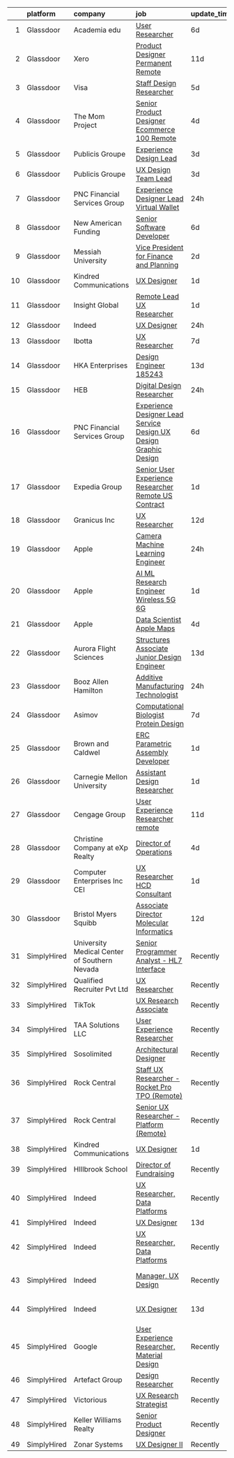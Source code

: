 

|    | platform    | company                                      | job                                                                                                                                                                                                                                                                                                                                                                                                                                                                                                                                                                                                                                                                                                                                                                                                                                                                                                                                                                                                                                                                                                                                                                                                                                                                                                                                                                                                                                                                                                                                                                                                                                                                                                                                                                                                                    | update_time   | location                  |
|---:|:------------|:---------------------------------------------|:-----------------------------------------------------------------------------------------------------------------------------------------------------------------------------------------------------------------------------------------------------------------------------------------------------------------------------------------------------------------------------------------------------------------------------------------------------------------------------------------------------------------------------------------------------------------------------------------------------------------------------------------------------------------------------------------------------------------------------------------------------------------------------------------------------------------------------------------------------------------------------------------------------------------------------------------------------------------------------------------------------------------------------------------------------------------------------------------------------------------------------------------------------------------------------------------------------------------------------------------------------------------------------------------------------------------------------------------------------------------------------------------------------------------------------------------------------------------------------------------------------------------------------------------------------------------------------------------------------------------------------------------------------------------------------------------------------------------------------------------------------------------------------------------------------------------------|:--------------|:--------------------------|
|  1 | Glassdoor   | Academia edu                                 | [User Researcher](https://www.glassdoor.com/partner/jobListing.htm?pos=120&ao=1136043&s=58&guid=0000018142193c6597b90f28e5ffa7b8&src=GD_JOB_AD&t=SR&vt=w&cs=1_b0242824&cb=1654671359657&jobListingId=1007910214555&jrtk=3-0-1g511ifa1r170801-1g511ifajr04m800-2cfd38210a17fdc2-)                                                                                                                                                                                                                                                                                                                                                                                                                                                                                                                                                                                                                                                                                                                                                                                                                                                                                                                                                                                                                                                                                                                                                                                                                                                                                                                                                                                                                                                                                                                                       | 6d            | San Francisco, CA         |
|  2 | Glassdoor   | Xero                                         | [Product Designer   Permanent Remote](https://www.glassdoor.com/partner/jobListing.htm?pos=105&ao=1110586&s=58&guid=0000018142193c6597b90f28e5ffa7b8&src=GD_JOB_AD&t=SR&vt=w&cs=1_7efd93e1&cb=1654671359655&jobListingId=1007898486047&cpc=44CD5376B8534B8F&jrtk=3-0-1g511ifa1r170801-1g511ifajr04m800-f2f100f052777533--6NYlbfkN0COvs0giDBQSZxCgxtGlP9F2rqb7f8qKMvTQKRfo9Z2aBBfdNwhT-PCbca6Tg6UbeNWPOI8UpbUnCP0bRMoor8izCLFcPIohwnjXbM8R6zPXSmSXrDrJSKTfyGTndsF_jFwnqa3Swqi-kSvnrD7H-NEaOZ44T-NVfjfzab5GpcG1xbEPZQwt9F_69UQ6xmQOIAtCamxdLAnz8U7RiJC9rUmbsjSfAxWMNnrI0FgNf7IiIuvEtfCbJrZzGWFkLv9MnqUu5MKrc8ghUIp_qG1tHO0rGNjy2jG5E3v9hk1pWAzcJiC97W6N72U7PxrGEZPTQGMH9ZbdO9G1TD-32pN734bm-04cN3GOrcoGbFSMVbiDFJJuuGjEGCyI9g17YmE0QvyJhi1zWCoky2fIHTgTLhJA_BirPTj2biM9AoNthKsz9qDRD3lorwnemyvrn1EhNpeazU29xREYw12pB2h-zi-mH4VPSss_CdJL_E-Dc3Hc-4-KISiyzJO_zdxRECh3QkWpp5bm577SVyEWzJmr_wgEeC4VJr-lNKtqETpub9ISROudfN-kNNoAsbhhQXDLmE%3D)                                                                                                                                                                                                                                                                                                                                                                                                                                                                                                                                                                                                                                                                                                                                                                                                                                                                                | 11d           | Remote                    |
|  3 | Glassdoor   | Visa                                         | [Staff Design Researcher](https://www.glassdoor.com/partner/jobListing.htm?pos=121&ao=1136043&s=58&guid=0000018142193c6597b90f28e5ffa7b8&src=GD_JOB_AD&t=SR&vt=w&cs=1_f99f1dc1&cb=1654671359657&jobListingId=1007914977157&jrtk=3-0-1g511ifa1r170801-1g511ifajr04m800-6e5edac88f45572f-)                                                                                                                                                                                                                                                                                                                                                                                                                                                                                                                                                                                                                                                                                                                                                                                                                                                                                                                                                                                                                                                                                                                                                                                                                                                                                                                                                                                                                                                                                                                               | 5d            | Austin, TX                |
|  4 | Glassdoor   | The Mom Project                              | [Senior Product Designer  Ecommerce  100  Remote ](https://www.glassdoor.com/partner/jobListing.htm?pos=110&ao=1110586&s=58&guid=0000018142193c6597b90f28e5ffa7b8&src=GD_JOB_AD&t=SR&vt=w&cs=1_d5cc2f5b&cb=1654671359656&jobListingId=1007916631797&cpc=2F9DD8B511C89582&jrtk=3-0-1g511ifa1r170801-1g511ifajr04m800-5dc217c156d2c160--6NYlbfkN0BDp_epf89aHDQhKpPegNJQ_ldQpEFZQsM9OcONMGxWx6pU56EKHF58QjVdAUvn2gUtaHUX3eLkJUiJQbi6OaBCyzUet3Z3d50_CjC2tXwtJcpx5M_a7xHbrE0_NT1JBo_I04700zYR1GArHt4e4I2AyoeFWxNoCyUlXVVhu8DkOuV_rtohP-yk92_W_H3hudRpilBZc_DBYeejQE-Pksrs1yiqPgGrnecFe5ob3UXVE5Su3PueQod7HbfXA-RH_2G81uZ28LUZbe09mR6MNjff-abC_t0tmrmC1duWst_YKfR-T4dLfDAwLo3xGMbCsJVwIK_egGdJPZOLkzl6gq3eQE6XV6S1Ltnu1JYljvQ5FyCtXQ0QbU8styTqz1KV3gA00ON2taEA5y5joL4d1FRdlA2Y0murPKs0H0RXfjx-ThdH8hf7MgLIsFi4As5mYvaFEI3v9fyHiP52eS5XAJmp-R2sShryuy4MNrlb0K_KaYvBe10ziVXOoiQ8QIHX2vzF63NkzWS0aam8nwukDDqt9huJNR_uVZRWTR0uM7o0pMtgYT1_DiPxe9m8HUxntz_W_gtVrxNTtQ%3D%3D)                                                                                                                                                                                                                                                                                                                                                                                                                                                                                                                                                                                                                                                                                                                                                                                                                                                     | 4d            | Remote                    |
|  5 | Glassdoor   | Publicis Groupe                              | [Experience Design Lead](https://www.glassdoor.com/partner/jobListing.htm?pos=104&ao=1110586&s=58&guid=0000018142193c6597b90f28e5ffa7b8&src=GD_JOB_AD&t=SR&vt=w&cs=1_75daf4db&cb=1654671359655&jobListingId=1007918166230&cpc=A8EA696C92E7776B&jrtk=3-0-1g511ifa1r170801-1g511ifajr04m800-c61814b7dde63797--6NYlbfkN0D_XFSRfOpY7hhzl86VUrgfgdzYRVdqdkK81Ka1OFk9uvbkATakQEdFxwf6MddDW2ZNPLLnGB6q_ghuIVuFUOvcRMzYTtGXWZFIWjivLTnjgSALxiAoG46Wyb8WKE9M7OpAuOoeT6iIcFKftSh_WneDOymbN93uR1tBlPCur7vApX7M3qxQ-1L4222foreXzALkmGjhzxwMG8Q98MetG0aN27lZF5GfYXAmF8rbgHZ404MftYEpx9FHrO3W-NVibWUKOUbd0QJe9FOmqMSlAJTlnMhk4SlpZxzn2Rztq3TszbFXm_AQfK6Ho6T5CtHpJXb6GGKq2a-RLq3hvvy5okcDbljYkmKMnfq4PI7Ww8lGFJ158EmosSrN1WYcPhfxFkr1godMsLnrHwtDSgEAOJNpUWFs705D9VYxhdKBq0umG6O86rtsS_0zwVAUdq7kcVTZazus9n-T0jKE7crNdoMHVpdmZPPdaBL2qIL8X6WbomYoq5d988YlRabGLuBciXrfMYCoiucB5h2ApwDiy9oR2orcNsHpYSLp1s6XBX2ENwf5JGA0sOGHkoQED-rf7MCC7RnL8Cb8UMEzZZKwM_ZtKAa_7mkGnhkgBUP-wdQ9sXRj8TetRMWFk9zR3g53AJk%3D)                                                                                                                                                                                                                                                                                                                                                                                                                                                                                                                                                                                                                                                                                                                                                                                                                             | 3d            | Washington, DC            |
|  6 | Glassdoor   | Publicis Groupe                              | [UX Design Team Lead](https://www.glassdoor.com/partner/jobListing.htm?pos=107&ao=1110586&s=58&guid=0000018142193c6597b90f28e5ffa7b8&src=GD_JOB_AD&t=SR&vt=w&cs=1_ad80835d&cb=1654671359655&jobListingId=1007918166406&cpc=883DC43018083D9A&jrtk=3-0-1g511ifa1r170801-1g511ifajr04m800-bc05b80061ff7d7a--6NYlbfkN0D_XFSRfOpY7hhzl86VUrgfgdzYRVdqdkK81Ka1OFk9uvbkATakQEdFxwf6MddDW2ZNPLLnGB6q_mNGyGH3fYq-AMY5mtT7Qlov_JoNFEl6fngeCUsLmgEthdePH_21yzoYvIV15x8R3T3ZUePF1s-FdPA_VIRARkwByO6tahZM-bQdbBszG7-qunRsZP2m7tVvyAUs6SB0SBpRRygXzVg1XaaWfLo2B9eRmvYQopCJpIWpI7kLBRA4LejkDTxBOqQG1Yd_RGWOlkUnwNXz73idrGPS2OGXFZIT_J1AbNiYOxswVcTvnIW629mwl0q0Ctuv7QMDFXSx1vtwMgtIYUyrH5fl_SAHyqE0jnNdc3KZUIftWMv7ztk8B3YUkqHvzfISISEwh4HARFs_lNuTfoIA44NcAEOfQN2VkBx2B9jZFym_AxDMBMJC5UaGZZwKnvp-FnsgkMF08BM0a9avub3YG_Q3pknLP7qc8QdBhxcknp_pzcIUxk9Oufi81vtWTQNdqh-BWR_EiBgZGTZzaQ3RXkUUo43AiIH3XgMMyfLLr_CwkzW4lA7HFgLbCoZoX9A67Sk9Q14snlrDjpYP1u0x)                                                                                                                                                                                                                                                                                                                                                                                                                                                                                                                                                                                                                                                                                                                                                                                                                                                                              | 3d            | Austin, TX                |
|  7 | Glassdoor   | PNC Financial Services Group                 | [Experience Designer Lead   Virtual Wallet](https://www.glassdoor.com/partner/jobListing.htm?pos=113&ao=1110586&s=58&guid=0000018142193c6597b90f28e5ffa7b8&src=GD_JOB_AD&t=SR&vt=w&cs=1_684227e3&cb=1654671359656&jobListingId=1007923495855&cpc=1160948BCBA38B5B&jrtk=3-0-1g511ifa1r170801-1g511ifajr04m800-576b7332490ec572--6NYlbfkN0AMofH_6zXbiqn6xehDj89HQNfpf30LHk40Y3Yl5cZTpm-EXukPQNetNbgZyPcaSjl_CT7Iwa2Ww9PL5vDcyeit2RiyYumI0QJGvHfKuRGmU1l2Z5tZh9jpBx_D5h1p10mU2Cy7OKZWHNFxu2UMLPJiULUvO-jyPyOXfpmzraJeeXJVTGYHOvNe8B4UYwfb_vHKVH8hdYtex-WJpq5AxDtIORK2ECuZ0iCm5fQTZASl3Fi7WFIa1s3otYNk2HB7r_Pqkxd-obWq1NmRZRw5zTRjJmKyYVxf-CWv5MFhIjbgd7L6wBhetIEEyDPeLriBANO2mQaMEbzVQVGdwXjrYv4Jd7MgNyAKmfE5EGXz3fJiiwdNtLkkaM5iq2auVBz61Nwv6oS5BQqZ-JfEhIufHYaq1vnk3KY0ZBMZS4EK5JolS1PvHnfjUUvcCyF29ah3WidORRjJdXD6uShJuJuClVDuNOMhMN6pwa7c7KtjutH_86eARH7ANDc1F3306Jw6DplBOFeeVYE0Ovuzs0IstpUC1gVubZVuRHzjndtEC5FvZA9sZhqIN7PkCLJb5KEv81PfTM2s7Y5xvNfuqPRvlzhja8zCi1BvO0j_62TiTcWj76pQRtS-I2o41K7npexEfC-K1KLY6Zph0q4NQFK3d81TGhAg2gn5WjA1wsYEYk5F7cCZkaAldqrvQevCCoFQLoiM50YAZdJUfYtSMNkFyJ5FmW5R4JLL7gER58m92vf2fZhGP25otSgszdbLTayUSxZyoTElGfeMshYP-wxOVtx2C4uZ6iTtl8KuCa5GVxUt8BaJd9NYHJFaJAMPEuOOjiWi617AFWUY7V-xWYa35uqV6TjVg0MA7y9sdvcBZPlSZd8pEsKKo7_8nmuFsOMF12K6MhfWmCxg5PZH_iR2xmRtE9HCVjWoQAYksnaun3nX5oYuXhW-yvzAnS_WEUHwqJTUlW7bkkMNYwbcy5UOV_TohOwdwmmfNbIF0qY_gXN-N_V4K3HDH96TMpejyJy3Wv4KrAyYlhRTAkOc9uuL0pqZlSvJpRm-taF8kVEFIWMoIs3UGqMsO-tHkENj1b6Qq0wfrEdWhbrYPJArjKNBd1LLM5VLux4FhlUQ6FDVtZB2aRf0Mhq9sL3EMQougnnct-B5cZz49p5MvYHC8aKRCwJStWy-qGsEInRdktaUJKFZ1oQUxcK-YojW424cbDHLbeNwfpcrFds0bK1ciXT2HfKBf2FKl8-Ancias1yyBtNyVyaGCN3wQceF90px97A7vKU%3D)                                                                                                                                          | 24h           | Pittsburgh, PA            |
|  8 | Glassdoor   | New American Funding                         | [Senior Software Developer](https://www.glassdoor.com/partner/jobListing.htm?pos=115&ao=1110586&s=58&guid=0000018142193c6597b90f28e5ffa7b8&src=GD_JOB_AD&t=SR&vt=w&ea=1&cs=1_f57666e0&cb=1654671359657&jobListingId=1007909637091&cpc=8795CF9063CD573D&jrtk=3-0-1g511ifa1r170801-1g511ifajr04m800-775fd158c693dcbd--6NYlbfkN0C2BFb7Ub2YUp4strrym9V3pWtjyRKtgHKt_kMzkewmGGJEved23y_kY-GSZp2akmNNok_IH0ySIPzWMtCojEcChXbyJ6mmaHw_wBViQeqAX5qWCw5xXY2waOGq4isTp09zYK_NZQjUu5ToJdIyB5FF7li87yKqT_oqRm0Y9g0M-RcrvV57kA-14uiYZq-upsfD4Ky-3MAzFlmEg0qooe7IoBi-VLQBcapOeHZdM0glV5TpZrbpdQcqGwwGi8wj7Oo9lxd3YtTMCQgFPX7di4fDiJVig6aoLXyW5UkgJwL7YWeFw5At-_h2Z3qAHZbryKBduegG6uRCPP1fLB8V8NTmkvzs_Bde0W-4F8iVm7yg5mxMRO8zzIV1FwK7jDuOGfT5pW0AiRfIS2TOHz4Fb__WiXLaP9OhySeIwDe9schc23tqixrV4Kcz-2xRmUSWob_RsJIZ8ce9vWlIWt6fZ8qi7B0scY0m2bBf5V0VKO6pu9V5pQnuv1XUXVCAC-85SEY%3D)                                                                                                                                                                                                                                                                                                                                                                                                                                                                                                                                                                                                                                                                                                                                                                                                                                                                                                                                                     | 6d            | Remote                    |
|  9 | Glassdoor   | Messiah University                           | [Vice President for Finance and Planning](https://www.glassdoor.com/partner/jobListing.htm?pos=127&ao=1136043&s=58&guid=0000018142193c6597b90f28e5ffa7b8&src=GD_JOB_AD&t=SR&vt=w&cs=1_2c84b369&cb=1654671359657&jobListingId=1007919780194&jrtk=3-0-1g511ifa1r170801-1g511ifajr04m800-74e0a9dc0b1b2133-)                                                                                                                                                                                                                                                                                                                                                                                                                                                                                                                                                                                                                                                                                                                                                                                                                                                                                                                                                                                                                                                                                                                                                                                                                                                                                                                                                                                                                                                                                                               | 2d            | Mechanicsburg, PA         |
| 10 | Glassdoor   | Kindred Communications                       | [UX Designer](https://www.glassdoor.com/partner/jobListing.htm?pos=129&ao=1136043&s=58&guid=0000018142193c6597b90f28e5ffa7b8&src=GD_JOB_AD&t=SR&vt=w&ea=1&cs=1_9d2301a1&cb=1654671359657&jobListingId=1007921846710&jrtk=3-0-1g511ifa1r170801-1g511ifajr04m800-f343ba97e14ae0b7-)                                                                                                                                                                                                                                                                                                                                                                                                                                                                                                                                                                                                                                                                                                                                                                                                                                                                                                                                                                                                                                                                                                                                                                                                                                                                                                                                                                                                                                                                                                                                      | 1d            | Remote                    |
| 11 | Glassdoor   | Insight Global                               | [Remote Lead UX Researcher](https://www.glassdoor.com/partner/jobListing.htm?pos=116&ao=1110586&s=58&guid=0000018142193c6597b90f28e5ffa7b8&src=GD_JOB_AD&t=SR&vt=w&cs=1_fd3c729b&cb=1654671359656&jobListingId=1007920840066&cpc=6FC5BA77C9A4CD78&jrtk=3-0-1g511ifa1r170801-1g511ifajr04m800-b8cd351bccbf556f--6NYlbfkN0BKkHZu3wF05EeDimN_p6sYpKCMArvwa95YdH7UpkaBCqc7l59ErwqcqDqM0aEhS-GaIqpX_4bpLFqh9PhOQShwuEzKELSbaq_raLfybIt2Y3qslIgcFToMw1V0R0uJmt-kgep_hlf29dsUw6FMoDUa0mSr9J4cYSyALtWXdUVw8eWftDGe6CVnirhD6ZbipDRCuI25USlfjXXFJHgasfZXR8ZKasdCno75wQ8JmVK_bOTwQIiSgvPBm3AAl7CK9CP49vcArPhTc6mcL1QojEvOrnCS19PS6sf92RJ7ZCz8h-IpiUfIEY_4WpftwbwdUUly2qxPGDabvGGhON_5X3c9FmdBVIzWBj0tu41RoN2Obw-NytMVvwJfP60WJmhVE95rqswj2tbVgknBjw1PSGd_234jYZQ_HdBtDOKeA18BzQV0ol2wSOAFpmHlkKkt4ELmTBTMFd-DKm3cNEH-6AbogAqQKgb196UAAepxORICbkvfQ6PDUfCQ)                                                                                                                                                                                                                                                                                                                                                                                                                                                                                                                                                                                                                                                                                                                                                                                                                                                                                                                                                                        | 1d            | Pittsburgh, PA            |
| 12 | Glassdoor   | Indeed                                       | [UX Designer](https://www.glassdoor.com/partner/jobListing.htm?pos=103&ao=1110586&s=58&guid=0000018142193c6597b90f28e5ffa7b8&src=GD_JOB_AD&t=SR&vt=w&cs=1_1b11c16b&cb=1654671359654&jobListingId=1007923874752&cpc=FA84DF7EA1EC2398&jrtk=3-0-1g511ifa1r170801-1g511ifajr04m800-3ac8a8f617c321c6--6NYlbfkN0CiRNM7CVr8YueLFKlzwbFWI0o7IjV438l4sVrvKZ0flpURU_mqoI8EbsK64YRr3OAaXjJJu2l5SfCEuFHJvSAwOF3klP6nwHV-XTwzoG0lue_VY4n5DHHb8LK6cbTIm222QLgO3-z7kFWHCwr9vSBncnj_4dIwG3SX4qiC2MLmkZYeU_g3oXbNDb-vwyDJq-2pxiqvJtklXit6mDCk6l3AnmoF0Xw67TaKfjZFB_lXw9NRRiTNEtf64Csk7RTMpUnlFjawAhmZsTbMH7aW9dI_o8-DFCWODQCSQMmSygWz9pfhopsFzV19gRA_sBXpei0pTulit8iayLoSlAyaEFGSIneiAXNaZISCGGUA9OI00vCUOFNwTEwiTIBaF7JGhUmDoAo7_d4rIi92fTwdQZgkCERqR4lZRyiNw3PR_wz2YKM3Neqy_R8bPwh9f5hzPfIJL792BLkDNUwOeLHarmMjdOLCsOIWGirz7uwEE85ncqCwitLb6ZGSHk3tzFrstjTi_m4P4iaNJ3-GsL62IO3I)                                                                                                                                                                                                                                                                                                                                                                                                                                                                                                                                                                                                                                                                                                                                                                                                                                                                                                                                                      | 24h           | Seattle, WA               |
| 13 | Glassdoor   | Ibotta                                       | [UX Researcher](https://www.glassdoor.com/partner/jobListing.htm?pos=123&ao=1136043&s=58&guid=0000018142193c6597b90f28e5ffa7b8&src=GD_JOB_AD&t=SR&vt=w&cs=1_69f6fd9b&cb=1654671359657&jobListingId=1007907421405&jrtk=3-0-1g511ifa1r170801-1g511ifajr04m800-fc63711103f7c8f9-)                                                                                                                                                                                                                                                                                                                                                                                                                                                                                                                                                                                                                                                                                                                                                                                                                                                                                                                                                                                                                                                                                                                                                                                                                                                                                                                                                                                                                                                                                                                                         | 7d            | Denver, CO                |
| 14 | Glassdoor   | HKA Enterprises                              | [Design Engineer 185243](https://www.glassdoor.com/partner/jobListing.htm?pos=101&ao=1110586&s=58&guid=0000018142193c6597b90f28e5ffa7b8&src=GD_JOB_AD&t=SR&vt=w&ea=1&cs=1_32240bd5&cb=1654671359654&jobListingId=1007892467930&cpc=7E331B339EFC28D0&jrtk=3-0-1g511ifa1r170801-1g511ifajr04m800-fe97b052e17de859--6NYlbfkN0D2Zbx9XuZiwQ79GU-6D-_G_OF5jUrh-BR5XA-QHW_xVFUt0QWVNGr_bA4MiO56m0Mzqr1cb3QAfitC3gh3pb00V-oR0yY35E0N180RjrFVizEgrAA2HwlSVy1Bpo-bJ2nBWYMzGJ4-gWRxXRvNY7CWJOngnYx-4hHwSKDfB8ayHJe8IzYg9mKoOxaHJxuvU4RwhOhKnY5i2cuUL4Zru4AArQFtNi-pdrdZ4dp4JBYEw351tq7ijEY4JcHJQyVFlsK9Bf_wsp_yo5DPKUg0Rek7vB_1LsQR9B2YLadFd7X_Nk288QVQyIQhOJxr6pr5X6FZ_UpFQsQXoDCOMiZLLmXXkpK7Ni6MI7gp4kpD_D6eaCMiXFUw4DUKHNJMSOSsdZXR73PGwAyXuysYCXtXl_V0RTGCA1WrMQYGZdujxH3ENO9EHGBdUmkQOqv2blhY-k37xmiykoIrMTYYpwWe9KMNGmWTxr800L58PEJD-R2lVXC0x4bUNDWVNigedOa3eHTXsv6n_JE0ih_iXtLFbgoF)                                                                                                                                                                                                                                                                                                                                                                                                                                                                                                                                                                                                                                                                                                                                                                                                                                                                                                                                      | 13d           | Windsor Locks, CT         |
| 15 | Glassdoor   | HEB                                          | [Digital Design Researcher](https://www.glassdoor.com/partner/jobListing.htm?pos=117&ao=1136043&s=58&guid=0000018142193c6597b90f28e5ffa7b8&src=GD_JOB_AD&t=SR&vt=w&cs=1_e6d4509a&cb=1654671359656&jobListingId=1007924600763&jrtk=3-0-1g511ifa1r170801-1g511ifajr04m800-750a790b27e1ecce-)                                                                                                                                                                                                                                                                                                                                                                                                                                                                                                                                                                                                                                                                                                                                                                                                                                                                                                                                                                                                                                                                                                                                                                                                                                                                                                                                                                                                                                                                                                                             | 24h           | Austin, TX                |
| 16 | Glassdoor   | PNC Financial Services Group                 | [Experience Designer Lead  Service Design  UX Design  Graphic Design ](https://www.glassdoor.com/partner/jobListing.htm?pos=112&ao=1110586&s=58&guid=0000018142193c6597b90f28e5ffa7b8&src=GD_JOB_AD&t=SR&vt=w&cs=1_9ea44d73&cb=1654671359656&jobListingId=1007909811222&cpc=1160948BCBA38B5B&jrtk=3-0-1g511ifa1r170801-1g511ifajr04m800-f660ea2f247f7b44--6NYlbfkN0AMofH_6zXbiqn6xehDj89HQNfpf30LHk40Y3Yl5cZTpm-EXukPQNetNbgZyPcaSjlzxCjcqXpKjNzFi0IcXlGD241zTaxqoQYUoaBXR3HfkTEeYfcMe6mgGVv8b7Z7Z-e-b1tUQysCOVcpEj16Nz-3xJv0FT6HCsL90pBUWEmhNaxqdti5aetlR3Ig12MtWKa0Ehu0PPd36WN8GBtYpeD02EEw9h1566118G-QqAjYgk0lQseR8EIJaA5DrsSymw7tTm9zbnpwD45EjH-F7fnZyeXfWxDYYTK0EA-BiToMkOaOV8-NTEn1QkCI5BDAb3-CPxTe-6UnOHkfWlpKi-RHeXyn-wXwC9i8cp5jstboSQ1IIiRLjnyu0C-mHVEqgldW77n8FS2r_QVopw5XcjMr_A7Tn69198iZsvJsKznqNUo9l42n2KB50w6-0ckngkfxEkUXfDszaAIjRCHTPmsithfDB5-YEIM3uUMsslLYbikBmmq8hMSdPYVRPIzEQfzaqAJxoPaCqk37MCFtafEnVcfdq6iqhXcp-puTwibzwPLGQqmqT5GFb-86aEPpXlCPjXird3S1hPQhuHQQ5QpxkLswL-pP4YCIlEV87dsDd74sCI6AiW9ueDgPtJaoJB2Z8YqOYjR7dZD9XwLUOhiYG8MbEcBVH0I0ExawUeSFuXsvyHXYav2qSvwBmMtHn3VWqhR6nFLJkwBuZsm8BPBKLKY5UpZ07Pew4WohLCLiDO37J3KO9-gxtIjiv1fRqnEH4eIAVwPlkwJSdp3c-wytdM-h04bGPWoNlBd5R9C2FRQeQFkxdlVZTFlfeZnPHJ1N3BP0AKohfCsobrk-MJcgs7SwRbyaLQos00bF-mka1TT1fSqqsMjyWYXIL6sV68-mU5T61Rwbswi4Kxts9sYcwkB4ahWlWGomDLp_3lWQ47-OqJtJCyY4aBx95E5W7Uf7wTbxFzT62kvQ8zJuvtEfRiv38ffPM5gqHY3r-Nq_a1qqI1c8kW7WdKJyDdQdUsIJcY1w2jH5roxxONKGiDQbxsr_iOpNSUBpsTqXN5PWcScqTNxPRq03aYfF2CNULy3lCokMa83YRkCNkCKSC-J9eB0jLLxzW4NwFmfgzGpbAGvhP1fxg1fojOOH-aj_OL7roSR9MiZ5o22XYUY-7MGWUwUagNbqFAepaCQMlIZtBquwk8rY_9QTBC0fPgtedVgUq1P793XHcynYD90KGPHcUnohLgZako2X9PH4Am924tTrSi-KwyVXF-ujMbLEDTAMXkOFIBrqliT8wpvBOV0Yq_bevO22xyZMPL2GoOP74ELftP46qMkwGnMgyrutxLbG25sNDlkAeXnV_St1yEVlIDyfwy5qH8ViJzxfqrRwng%3D%3D) | 6d            | Pittsburgh, PA            |
| 17 | Glassdoor   | Expedia Group                                | [Senior User Experience Researcher   Remote  US   Contract ](https://www.glassdoor.com/partner/jobListing.htm?pos=118&ao=1136043&s=58&guid=0000018142193c6597b90f28e5ffa7b8&src=GD_JOB_AD&t=SR&vt=w&ea=1&cs=1_1d498e00&cb=1654671359657&jobListingId=1007921506891&jrtk=3-0-1g511ifa1r170801-1g511ifajr04m800-0afa602929549c66-)                                                                                                                                                                                                                                                                                                                                                                                                                                                                                                                                                                                                                                                                                                                                                                                                                                                                                                                                                                                                                                                                                                                                                                                                                                                                                                                                                                                                                                                                                       | 1d            | Seattle, WA               |
| 18 | Glassdoor   | Granicus Inc                                 | [UX Researcher](https://www.glassdoor.com/partner/jobListing.htm?pos=130&ao=1136043&s=58&guid=0000018142193c6597b90f28e5ffa7b8&src=GD_JOB_AD&t=SR&vt=w&cs=1_21025508&cb=1654671359657&jobListingId=1007895684362&jrtk=3-0-1g511ifa1r170801-1g511ifajr04m800-73036ea470c15b20-)                                                                                                                                                                                                                                                                                                                                                                                                                                                                                                                                                                                                                                                                                                                                                                                                                                                                                                                                                                                                                                                                                                                                                                                                                                                                                                                                                                                                                                                                                                                                         | 12d           | Remote                    |
| 19 | Glassdoor   | Apple                                        | [Camera Machine Learning Engineer](https://www.glassdoor.com/partner/jobListing.htm?pos=108&ao=1110586&s=58&guid=0000018142193c6597b90f28e5ffa7b8&src=GD_JOB_AD&t=SR&vt=w&cs=1_3371b8be&cb=1654671359655&jobListingId=1007922712155&cpc=654405A9B1E0A9F5&jrtk=3-0-1g511ifa1r170801-1g511ifajr04m800-f2f8e2ea98cece13--6NYlbfkN0BvKrLyj5gPmtZO9T8euul8TCxuuKNOtzRJOomxnwSEodTz2Bc-sPZlO_uSwsktAejvh_KoaI5AAl76rkZpJszYtRB6Fo0FR7rJR1gWsMFY0Vt92Ts4IgdNjfkThhRlZmRan40iVoGOCpOPXHghvllyL8CGy-aqRRWQK4Ywegx8duAbb944CNZFZ3I1XG-G1JzPGpiASE8eWCMHvxv6mLblJ8yBv35pqDmfai0GxXWnVRJDlsuOuO6yTZbkPWxdPBAxtVyLY_GPYOtuoBnHIMqcfyIrc442QGJ3JwbHRA3ju5utepz_M30l25e8Q7DE4OVCBHjW_IhG1y8raMoNSuF3WhFa4UkHWFE0Kawy6b_jlpMzPLRIw2xpa7-u_S7mtijGBmZlKRESn3NCr8JmQYmVxSs-lY7Tx_PlJzOKlgNA3E6tLwL2dEx0aekGdRdsiOhyggpSVgaoGIoObu1PJ7LcFNBiz0WhTZs6O67TfZXm_KkWaeuoDaBq22T9aGluAGK1qyBkTZcU2Xu6sPQd4g63AhPTP3WZknY9Ic0-QqfsiyMA0gDxXHTe72_j-h9aYzmaHnpX_v2pimNoqgSk_jckYK_zVUYT0qecMRftfCme6taeW8aunA48jfezRQUwQmkLR9nRCJMtWvSqoihUhyJXk-zErUjxr3AFLM6ImhX5yZQFeOjtDdIeKHBdxQaXLltUnNUYU3hdd5WyUQRoM4vyx2UnOIGk5_F5SZ6HsKrG-ANXv5DTuG4caQKXfcN7wJ5Xh9oSR-yIV4GOUxGHtjJnRdMYm46TR-Z7-E4MiVay7STb6sfeczCe21a85Yz0Jaa2F50PHDRLIReW8XcvpssFJ52DEQQMi5oy7BsDGIdVPc2Op5jTJEnLaKL10PyGBb8VOQRJ16KaQysuRPx2cOh9sgzNARg9B0ljHh_doYuhQ3qEdQHaiep6ixnTrU9yrLPwQ3EcsmGK5c39pYUTpM9x)                                                                                                                                                                                                                                                                                                                                                                                                                                                                 | 24h           | Cupertino, CA             |
| 20 | Glassdoor   | Apple                                        | [AI ML Research Engineer   Wireless 5G 6G](https://www.glassdoor.com/partner/jobListing.htm?pos=109&ao=1110586&s=58&guid=0000018142193c6597b90f28e5ffa7b8&src=GD_JOB_AD&t=SR&vt=w&cs=1_3e7d808f&cb=1654671359655&jobListingId=1007920183809&cpc=32EE424DE2B657EB&jrtk=3-0-1g511ifa1r170801-1g511ifajr04m800-07c0c54445876a59--6NYlbfkN0BvKrLyj5gPmtZO9T8euul8TCxuuKNOtzRJOomxnwSEodTz2Bc-sPZl8WPllYOnI2g6TSRZbu1cxvvDgvRWU5lzV_qmr6rN0tZkhbTBmvMelqqThyWTZXQyZoZCa41w9WFWhDlV_hErimiX0fyll1NxyI1Db_ysz1Qymy0r8vBiYT32VxT2BxB1dgvp3e7Wu329so8lG9pgAf5qvdEhctNvAEK32BaIPzkCAxzz1zPGF6tI-5x1o_J2IhOQ2UqPcvO9NJohBddRQDev2vnOfua3sk_WF8XFBLvHlB7YPc5o7Afzbl2dyyx9RyeRbhbZsQJDoe8Kf6qZQymvuH_JcmkEj6YcY9zi4qm-Ue2W3cnrWFJBzee-nj_bjl74P9TuODonjeKozCVuewLrpweLQF2DiqfcHIPROcu-NFeL7qZaWBbcYsMrIaqq0C0Bk7M4B51CTNzv0_t3lld7bdh26Kf5KBa6TuiPr9IIx2u8oos5cbacCXWYg6rbJPu5X8AIvPT4gkL6Od0T802YBj4vKGqqbNp4oZrOPj9dNqCzRH7nblPyIAC1ZpQTfJbdQZp8Of7bUHtOpf6PyKBoXaqs6heiQOaGuw6JshJmScBe1UlTAf-pxFDyHn3aVKgddYT4pvfyD2uw93hMISXBjjG2FRNI1Cu1B9QUaHxtUQg141qAouoH5jPzYCMnboZPQ8jh3QRyIfEPw8s2qakpLHpFq7txbCANEHcTtppwJ5XeM2krHBqHgikyhH0NiA8Oir3-C24ZOUjDkrWJyRPBNubU-X8Lgicjw5XHjVB1YKustw2aTJNhGlwqyWn_0RPks2eq2L971aU4bvuvea-MzCXmXDRVBMG9WRyJUtCLNpY62OH4rHZ_Dq0jBPc6q0vNq2sUjOMVXt8tfO2fMvB7--fuN7QVzGenPx4rOYAW-poP_HFvyGoXNR5oS_OnN0phG1Ng_w-LJgHc_55JDQGpAG-PxF0e3poppce6meA%3D)                                                                                                                                                                                                                                                                                                                                                                                                                                           | 1d            | San Diego, CA             |
| 21 | Glassdoor   | Apple                                        | [Data Scientist   Apple Maps](https://www.glassdoor.com/partner/jobListing.htm?pos=111&ao=1110586&s=58&guid=0000018142193c6597b90f28e5ffa7b8&src=GD_JOB_AD&t=SR&vt=w&cs=1_e020e1c9&cb=1654671359656&jobListingId=1007917015490&cpc=F41FEAB56D215062&jrtk=3-0-1g511ifa1r170801-1g511ifajr04m800-6dd508ed8100afa2--6NYlbfkN0BvKrLyj5gPmtZO9T8euul8TCxuuKNOtzRJOomxnwSEodTz2Bc-sPZl1dBMH13w-jPgyhYajQM8u8nMAu6uHF2cxOTiTtLfBqtbLU6jnk8kS1gkiSTouyiRiSq1QNrW37WTzyoC1GvFHjvY9hhMomYmxkoYxoUu3aoGHgjz3fCroCsMbd0sqSy96M5UVG3-DFLgXb09VKiPX-CWcISM8QLxl_oefEVqhTJ1Qqy6OFeLaaTHV084pe8RE3uu4kK-t4ngOqlGkOZdP2wr_ZbBI8X9PwTiGg5pTw2Hmjr9SNX7TV-N-YYY3X30z6s64T8bDSPCuOFJXLwYAXhzhOzYHDe4SQKGTf0pS9GsuXvV3t7gXeduqgOCZCctUY8U_kpZqQVqVhfdzeQJGzUM6phqzDjEXv0ce7YKQwWCUZ6uhiUN3IVXkCmNdmXT0VKDtA_vFgH57Vr4mihxdbgE6A5_jt4Ky2z8kpryUI5OKUJaSJs8eqOXGTebLE3laaeeLguX4fy857xdy0WsIiQ4-AygfRs3ow4cbHOIHiofBK6HNuB7HRk38yS_Vwiw1jLz7Qs4tJbKbIuZhniH1a5A8JpEYRKBCOINthYQPLdiefjMW6hdPAVv_NKW86OWW3UGrKRdSdd6qikkomHjjIND1OmliALaCOt-vpkP6NGyju6wVLfwh5RZuIzr04ptUUufXZ9CznLlvGAy2nSyMn81q7DqgM78lnGW0CVV-IpZhr-eDyzPX3g-UpypOIhuustEtkz2GqvGOQcsoCXyEwINgt6KI_SpP7Zgip4m6FtSzBGgxy3HrqdEQcJQDTIiI5DuznYWhxteowzA4wYQ7Rn3tF_TDmo45MmiheT32ZWhDXrTvyWxgitczzZH4ZwLQcj3EscgUiprPaSmGce-OA8FFPn4mhzz0iEB5YgdFmdbVdfMPNwIAPkbiDjukDxzcquJwLe2-sza2duP2uPdYg%3D%3D)                                                                                                                                                                                                                                                                                                                                                                                                                                                                          | 4d            | Seattle, WA               |
| 22 | Glassdoor   | Aurora Flight Sciences                       | [Structures Associate  Junior  Design Engineer](https://www.glassdoor.com/partner/jobListing.htm?pos=125&ao=1136043&s=58&guid=0000018142193c6597b90f28e5ffa7b8&src=GD_JOB_AD&t=SR&vt=w&cs=1_80587a83&cb=1654671359657&jobListingId=1007892617975&jrtk=3-0-1g511ifa1r170801-1g511ifajr04m800-ea6056ace61b396f-)                                                                                                                                                                                                                                                                                                                                                                                                                                                                                                                                                                                                                                                                                                                                                                                                                                                                                                                                                                                                                                                                                                                                                                                                                                                                                                                                                                                                                                                                                                         | 13d           | Lucerne, CA               |
| 23 | Glassdoor   | Booz Allen Hamilton                          | [Additive Manufacturing Technologist](https://www.glassdoor.com/partner/jobListing.htm?pos=122&ao=1136043&s=58&guid=0000018142193c6597b90f28e5ffa7b8&src=GD_JOB_AD&t=SR&vt=w&cs=1_d4f1019b&cb=1654671359657&jobListingId=1007924061233&jrtk=3-0-1g511ifa1r170801-1g511ifajr04m800-050e2dd094aa8120-)                                                                                                                                                                                                                                                                                                                                                                                                                                                                                                                                                                                                                                                                                                                                                                                                                                                                                                                                                                                                                                                                                                                                                                                                                                                                                                                                                                                                                                                                                                                   | 24h           | Warren, MI                |
| 24 | Glassdoor   | Asimov                                       | [Computational Biologist  Protein Design](https://www.glassdoor.com/partner/jobListing.htm?pos=119&ao=1136043&s=58&guid=0000018142193c6597b90f28e5ffa7b8&src=GD_JOB_AD&t=SR&vt=w&cs=1_ecbd6be5&cb=1654671359657&jobListingId=1007907083351&jrtk=3-0-1g511ifa1r170801-1g511ifajr04m800-753eb8c90a475cce-)                                                                                                                                                                                                                                                                                                                                                                                                                                                                                                                                                                                                                                                                                                                                                                                                                                                                                                                                                                                                                                                                                                                                                                                                                                                                                                                                                                                                                                                                                                               | 7d            | Boston, MA                |
| 25 | Glassdoor   | Brown and Caldwel                            | [ERC Parametric Assembly Developer](https://www.glassdoor.com/partner/jobListing.htm?pos=128&ao=1136043&s=58&guid=0000018142193c6597b90f28e5ffa7b8&src=GD_JOB_AD&t=SR&vt=w&cs=1_576e9b49&cb=1654671359657&jobListingId=1007921354110&jrtk=3-0-1g511ifa1r170801-1g511ifajr04m800-d6c2a723b6f5da3d-)                                                                                                                                                                                                                                                                                                                                                                                                                                                                                                                                                                                                                                                                                                                                                                                                                                                                                                                                                                                                                                                                                                                                                                                                                                                                                                                                                                                                                                                                                                                     | 1d            | Lakewood, CO              |
| 26 | Glassdoor   | Carnegie Mellon University                   | [Assistant Design Researcher](https://www.glassdoor.com/partner/jobListing.htm?pos=124&ao=1136043&s=58&guid=0000018142193c6597b90f28e5ffa7b8&src=GD_JOB_AD&t=SR&vt=w&cs=1_f7935396&cb=1654671359657&jobListingId=1007920946509&jrtk=3-0-1g511ifa1r170801-1g511ifajr04m800-e0ed7c613ee391a9-)                                                                                                                                                                                                                                                                                                                                                                                                                                                                                                                                                                                                                                                                                                                                                                                                                                                                                                                                                                                                                                                                                                                                                                                                                                                                                                                                                                                                                                                                                                                           | 1d            | Pittsburgh, PA            |
| 27 | Glassdoor   | Cengage Group                                | [User Experience Researcher  remote ](https://www.glassdoor.com/partner/jobListing.htm?pos=126&ao=1136043&s=58&guid=0000018142193c6597b90f28e5ffa7b8&src=GD_JOB_AD&t=SR&vt=w&cs=1_a4305e37&cb=1654671359657&jobListingId=1007899017363&jrtk=3-0-1g511ifa1r170801-1g511ifajr04m800-197842915890a400-)                                                                                                                                                                                                                                                                                                                                                                                                                                                                                                                                                                                                                                                                                                                                                                                                                                                                                                                                                                                                                                                                                                                                                                                                                                                                                                                                                                                                                                                                                                                   | 11d           | Massachusetts             |
| 28 | Glassdoor   | Christine   Company at eXp Realty            | [Director of Operations](https://www.glassdoor.com/partner/jobListing.htm?pos=106&ao=1110586&s=58&guid=0000018142193c6597b90f28e5ffa7b8&src=GD_JOB_AD&t=SR&vt=w&ea=1&cs=1_bf8c0d41&cb=1654671359655&jobListingId=1007916215860&cpc=B576E40E3A51D23B&jrtk=3-0-1g511ifa1r170801-1g511ifajr04m800-3e3c62928c6908c9--6NYlbfkN0BK9GXDcakwdiqmeo8o-2GvkYnmPkq7xevAHdeF_847qgEqLohpJSeRTWm1oQJ9ZLbspm6REdU89kcrLGQ8KLEzQYHsAixTAX3pGpg6_nOpApugGWxD1Vk3qvH3WHE7GOUUZDvpexfDAVxpwJ1Qc5DaUqqGcoSX3FMGXUuvtJbKVyhnGcXCnU5XWnaAC_ku2PXZzIUf0awiL234EtoWeljq0FLOGCfTgDH98URAjHH4k0lyiKAoK9bM6igb_D2o3cTWP5_24j5PwE0HMT3UiRFCJEAt8Zp-k80tA-AJaE9ia-tauUwx3WnfIdIBjtvDQhwGyv51Os2Yin5mxw2c3T0YfCuqyk87KNyJfTPqogdk0VmU-yI23TOoGWySx9E8u73QBwn-qWlRTEY33AGqoGEv14WoSROAv2-m94Kq4HJ0aDPkaYH08N_uXa92ploBUTvCU_J2xDlPr4SJAGZRSqsnTA5JIRrK1Dze8uIiCabhvK2svLZW7Rp7WNUsjBDy_fo6ZESM4Wajvg%3D%3D)                                                                                                                                                                                                                                                                                                                                                                                                                                                                                                                                                                                                                                                                                                                                                                                                                                                                                                                                          | 4d            | Seattle, WA               |
| 29 | Glassdoor   | Computer Enterprises  Inc   CEI              | [UX Researcher HCD Consultant](https://www.glassdoor.com/partner/jobListing.htm?pos=114&ao=1110586&s=58&guid=0000018142193c6597b90f28e5ffa7b8&src=GD_JOB_AD&t=SR&vt=w&ea=1&cs=1_61c5d0a1&cb=1654671359656&jobListingId=1007920926725&cpc=B101C867B3EF2D75&jrtk=3-0-1g511ifa1r170801-1g511ifajr04m800-4c9f2fc5cfa6434a--6NYlbfkN0AVVnl_N3xmP3MApcGA3sr6MLnz8P423WWILI1WvbjE8Ry71v-lom9NKs8rBQiPPScQq2Jd159S6tgXSHtiWz03a2cKPIldu_s6wKc25YgOs7p4qervFx_mNRZlvbTb4PUOQyjzFtDQfV6ld4ry7RSOWqgUMPkjMEq1w7t0ke-vfywQBjumoHOseBCQ58pLZ2St3Bw9PcQOsRbchdjptuWBjlP7Hv_I3Ue29FUVCFRfqUoyU7GuhtjI4JqZJs5AWVCUuJi5K8nK9LebkbgR8Wv04zM__UCGVv38PlGUmM0F10SnZO5MskjKtFD_uz92q-UEB5st9Ull0W0VvwpGAZ9AhCKRJpXsTPicPb8f3fPT4a_5Vq6RQDWmr-efvuYHEASEUd2F66a6YVRAAd3CLd8IezrGEYYNJURqOMfMSCJ6po0I22g6jp_z6G0GVL3hXJxEeh3o3TLmcKl4CGw1E8NEd1iX6bNRn6kFiDZ5o9mAjyvifowhxrWWuzva_U9hidrCYFntmJRDCURbmYUZ8wJX)                                                                                                                                                                                                                                                                                                                                                                                                                                                                                                                                                                                                                                                                                                                                                                                                                                                                                                                                | 1d            | Remote                    |
| 30 | Glassdoor   | Bristol Myers Squibb                         | [Associate Director   Molecular Informatics](https://www.glassdoor.com/partner/jobListing.htm?pos=102&ao=1110586&s=58&guid=0000018142193c6597b90f28e5ffa7b8&src=GD_JOB_AD&t=SR&vt=w&cs=1_64e256d5&cb=1654671359654&jobListingId=1007894892655&cpc=1641D5D5536C06B6&jrtk=3-0-1g511ifa1r170801-1g511ifajr04m800-22e90be04da4728a--6NYlbfkN0C8DhssTksZ4tAWhh8LVIFF2qionQVVpONm6qYGpiaOibL6AWqRAWV4s3fVoN5Gmbairt6cAr-i83sx3lOZ5CZ7FihJs8xsxY_yIcGa_BW0NR0DCjZ_Zj9In9SGxOxX6o1ISNoBzgs_apSZFzSEFFZcdp9QT0KuSceKOS6qrIWj5AkyKl5hiflAN0V378HnCa3_SQpx75_Mb_OVcdXTYNkyicU9ehUzAjN6kZtI7cyVuJYtigCS8NRbXXxLlKPERu6MzLtO665Cw4_V0-vQJYj73YL_DEdpskfsHyaQ55YEn4Tn2cWctrLiAlkLM_iMXEUfqgVEbZU7XQ3AqaI4LIlsrHWUX8DWCzxkRm-X50Ye2yXi5Ukj6U-Q9pADhhv0ccUfOR3lYOlc3a6JDq_x4VofMDzuB6KIn2LSltC255z2foA6bJREmk3_flJZTgbfrr5bcZcIUKMrfEXJv99iqeOkL4ntjNenlIQ3hf-RHw31k-gLt6ZXfapx2vG08YjeLSlLM6HDeTlAaQx7mziS2aHg_7uRhYFIBJSOWmLfv-tjbCh16bVdSo0DLK-HTb050S6ADzoe6rFJdgvP6a4nQICcMSHniiXDwrdicvDFg0JFdrt6PyWgaJCsTw7UOie08mYYhnwhItexrgM7cQuhAi4V5SrIaF7d9Mxu6JCiWx5AV_eZF0RXi0nIxdpPyEa23Ss0QmmWj1gcHwzCAr2I3tKugsAgrU8t_yMP38OC6WQqhhD_9r-_B60f)                                                                                                                                                                                                                                                                                                                                                                                                                                                                                                                                                                                                                                                                                       | 12d           | Cambridge, MA             |
| 31 | SimplyHired | University Medical Center of Southern Nevada | [Senior Programmer Analyst - HL7 Interface](https://www.simplyhired.com/job/M_ovQGtbV9PrAINJP9DhbCjCIqhBclTiONFFUMpBzc_ek0m7u1saLg?q=generative+design)                                                                                                                                                                                                                                                                                                                                                                                                                                                                                                                                                                                                                                                                                                                                                                                                                                                                                                                                                                                                                                                                                                                                                                                                                                                                                                                                                                                                                                                                                                                                                                                                                                                                | Recently      | Nashville, TN             |
| 32 | SimplyHired | Qualified Recruiter Pvt Ltd                  | [UX Researcher](https://www.simplyhired.com/job/gQy3HBKte0Ajjybh6-6Z_YIyx1iaGlXpqCNynOhBtq5MRu4ZC07ktQ?q=generative+design)                                                                                                                                                                                                                                                                                                                                                                                                                                                                                                                                                                                                                                                                                                                                                                                                                                                                                                                                                                                                                                                                                                                                                                                                                                                                                                                                                                                                                                                                                                                                                                                                                                                                                            | Recently      | Chicago, IL               |
| 33 | SimplyHired | TikTok                                       | [UX Research Associate](https://www.simplyhired.com/job/AmU_zWVICJNkumnjYK_swoZuHnXXvjvl0FHh2LWAFySg0y_GTO5rng?q=generative+design)                                                                                                                                                                                                                                                                                                                                                                                                                                                                                                                                                                                                                                                                                                                                                                                                                                                                                                                                                                                                                                                                                                                                                                                                                                                                                                                                                                                                                                                                                                                                                                                                                                                                                    | Recently      | Los Angeles, CA           |
| 34 | SimplyHired | TAA Solutions LLC                            | [User Experience Researcher](https://www.simplyhired.com/job/wjoRPGlrDeWkwlRaEqq_Gym5MqB4Ek7dmQOcEA4GA9mm5VlldUhxnQ?q=generative+design)                                                                                                                                                                                                                                                                                                                                                                                                                                                                                                                                                                                                                                                                                                                                                                                                                                                                                                                                                                                                                                                                                                                                                                                                                                                                                                                                                                                                                                                                                                                                                                                                                                                                               | Recently      | Remote                    |
| 35 | SimplyHired | Sosolimited                                  | [Architectural Designer](https://www.simplyhired.com/job/1wnZZjS_T2B-Khb33FLg8m5W26VpFJO-O7M0joPbDLzOi2-l3WqCTg?q=generative+design)                                                                                                                                                                                                                                                                                                                                                                                                                                                                                                                                                                                                                                                                                                                                                                                                                                                                                                                                                                                                                                                                                                                                                                                                                                                                                                                                                                                                                                                                                                                                                                                                                                                                                   | Recently      | Boston, MA                |
| 36 | SimplyHired | Rock Central                                 | [Staff UX Researcher - Rocket Pro TPO (Remote)](https://www.simplyhired.com/job/nDUtDb29njJ5xh76A8Kw5SratkT7-VTCb7SihdPVm5HTqKstwFOSSA?q=generative+design)                                                                                                                                                                                                                                                                                                                                                                                                                                                                                                                                                                                                                                                                                                                                                                                                                                                                                                                                                                                                                                                                                                                                                                                                                                                                                                                                                                                                                                                                                                                                                                                                                                                            | Recently      | Detroit, MI               |
| 37 | SimplyHired | Rock Central                                 | [Senior UX Researcher - Platform (Remote)](https://www.simplyhired.com/job/bNiEYeGwCdyuQSZIywlPcPKvWGr9OhwNPpIgnNxtAAaSP_BfbJmIxw?q=generative+design)                                                                                                                                                                                                                                                                                                                                                                                                                                                                                                                                                                                                                                                                                                                                                                                                                                                                                                                                                                                                                                                                                                                                                                                                                                                                                                                                                                                                                                                                                                                                                                                                                                                                 | Recently      | Phoenix, AZ               |
| 38 | SimplyHired | Kindred Communications                       | [UX Designer](https://www.simplyhired.com/job/E2ajmNRHO47_LZZH7tXFfLWhMX7TPvZewuex6lwiPOMfG6FuNf7AYw?q=generative+design)                                                                                                                                                                                                                                                                                                                                                                                                                                                                                                                                                                                                                                                                                                                                                                                                                                                                                                                                                                                                                                                                                                                                                                                                                                                                                                                                                                                                                                                                                                                                                                                                                                                                                              | 1d            | Remote                    |
| 39 | SimplyHired | HIllbrook School                             | [Director of Fundraising](https://www.simplyhired.com/job/ENKUisqEPyXa1cUA81a4-YhdtzebfyE0gA8nVSY6VQ4HA2qzcaOKGg?q=generative+design)                                                                                                                                                                                                                                                                                                                                                                                                                                                                                                                                                                                                                                                                                                                                                                                                                                                                                                                                                                                                                                                                                                                                                                                                                                                                                                                                                                                                                                                                                                                                                                                                                                                                                  | Recently      | Los Gatos, CA             |
| 40 | SimplyHired | Indeed                                       | [UX Researcher, Data Platforms](https://www.simplyhired.com/job/KywEeVU_BxEz86frnqhpPwREZI36hgoo_ZJvZ9x4MjAmj534RAdkyg?q=generative+design)                                                                                                                                                                                                                                                                                                                                                                                                                                                                                                                                                                                                                                                                                                                                                                                                                                                                                                                                                                                                                                                                                                                                                                                                                                                                                                                                                                                                                                                                                                                                                                                                                                                                            | Recently      | United States             |
| 41 | SimplyHired | Indeed                                       | [UX Designer](https://www.simplyhired.com/job/7GiZIE7D3Vdy_WwQaWJKRxT3iPyT6Rqzli4Zo5eTP3IEz4tsOt1bKA?q=generative+design)                                                                                                                                                                                                                                                                                                                                                                                                                                                                                                                                                                                                                                                                                                                                                                                                                                                                                                                                                                                                                                                                                                                                                                                                                                                                                                                                                                                                                                                                                                                                                                                                                                                                                              | 13d           | United States             |
| 42 | SimplyHired | Indeed                                       | [UX Researcher, Data Platforms](https://www.simplyhired.com/job/KywEeVU_BxEz86frnqhpPwREZI36hgoo_ZJvZ9x4MjAmj534RAdkyg?q=generative+design)                                                                                                                                                                                                                                                                                                                                                                                                                                                                                                                                                                                                                                                                                                                                                                                                                                                                                                                                                                                                                                                                                                                                                                                                                                                                                                                                                                                                                                                                                                                                                                                                                                                                            | Recently      | United States +1 location |
| 43 | SimplyHired | Indeed                                       | [Manager, UX Design](https://www.simplyhired.com/job/to3spEYsdj0YX6-0lvslE3sR84JlByylOIX8nU0h93KyJNxPY22Zag?q=generative+design)                                                                                                                                                                                                                                                                                                                                                                                                                                                                                                                                                                                                                                                                                                                                                                                                                                                                                                                                                                                                                                                                                                                                                                                                                                                                                                                                                                                                                                                                                                                                                                                                                                                                                       | Recently      | United States +1 location |
| 44 | SimplyHired | Indeed                                       | [UX Designer](https://www.simplyhired.com/job/7GiZIE7D3Vdy_WwQaWJKRxT3iPyT6Rqzli4Zo5eTP3IEz4tsOt1bKA?q=generative+design)                                                                                                                                                                                                                                                                                                                                                                                                                                                                                                                                                                                                                                                                                                                                                                                                                                                                                                                                                                                                                                                                                                                                                                                                                                                                                                                                                                                                                                                                                                                                                                                                                                                                                              | 13d           | United States +1 location |
| 45 | SimplyHired | Google                                       | [User Experience Researcher, Material Design](https://www.simplyhired.com/job/ArVykDMulQk39nZGCUuDK1lJfik1g7ADZ3T_pjyky7YsNkP6WaYxiw?q=generative+design)                                                                                                                                                                                                                                                                                                                                                                                                                                                                                                                                                                                                                                                                                                                                                                                                                                                                                                                                                                                                                                                                                                                                                                                                                                                                                                                                                                                                                                                                                                                                                                                                                                                              | Recently      | New York, NY              |
| 46 | SimplyHired | Artefact Group                               | [Design Researcher](https://www.simplyhired.com/job/-xY603yyVJJ09BLlDCy4MAUaN7ANWZ9M15sUZs8voaftkVFhrZLKNA?q=generative+design)                                                                                                                                                                                                                                                                                                                                                                                                                                                                                                                                                                                                                                                                                                                                                                                                                                                                                                                                                                                                                                                                                                                                                                                                                                                                                                                                                                                                                                                                                                                                                                                                                                                                                        | Recently      | Seattle, WA               |
| 47 | SimplyHired | Victorious                                   | [UX Research Strategist](https://www.simplyhired.com/job/wM1mSVIuxP0arBEEKEw8upAoF8Xe5Acczq07ovKTO2SmSKpOzI99eA?q=generative+design)                                                                                                                                                                                                                                                                                                                                                                                                                                                                                                                                                                                                                                                                                                                                                                                                                                                                                                                                                                                                                                                                                                                                                                                                                                                                                                                                                                                                                                                                                                                                                                                                                                                                                   | Recently      | San Francisco, CA         |
| 48 | SimplyHired | Keller Williams Realty                       | [Senior Product Designer](https://www.simplyhired.com/job/j0nyWMRNxtcQstMHVo3bfqDjeJws-b_GqlnSDyYB7lIYlZcptTnnBQ?q=generative+design)                                                                                                                                                                                                                                                                                                                                                                                                                                                                                                                                                                                                                                                                                                                                                                                                                                                                                                                                                                                                                                                                                                                                                                                                                                                                                                                                                                                                                                                                                                                                                                                                                                                                                  | Recently      | Remote                    |
| 49 | SimplyHired | Zonar Systems                                | [UX Designer II](https://www.simplyhired.com/job/T_6SbNfXD9l6PlLnkufxctSL3x4SLD_O-sO-t-_MyxCOgDqMHz4JiA?q=generative+design)                                                                                                                                                                                                                                                                                                                                                                                                                                                                                                                                                                                                                                                                                                                                                                                                                                                                                                                                                                                                                                                                                                                                                                                                                                                                                                                                                                                                                                                                                                                                                                                                                                                                                           | Recently      | Remote                    |